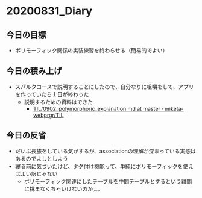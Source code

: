 # 20200831_Diary

## 今日の目標

- ポリモーフィック関係の実装練習を終わらせる（簡易的でよい）

## 今日の積み上げ

- スパルタコースで説明することにしたので、自分なりに咀嚼をして、アプリを作っていたら１日が終わった
  - 説明するための資料はできた
    - [TIL/0902\_polymorphoric\_explanation\.md at master · miketa\-webprgr/TIL](https://github.com/miketa-webprgr/TIL/blob/master/99_etc/0902_polymorphoric_explanation.md)

## 今日の反省

- だいぶ長旅をしている気がするが、associationの理解が深まっている実感はあるのでよしとしよう
- 寝る前に気づいたけど、タグ付け機能って、単純にポリモーフィックを使えばよい訳じゃない
  - ポリモーフィック関連にしたテーブルを中間テーブルとするという難問に挑まなくちゃいけないのか。。。
